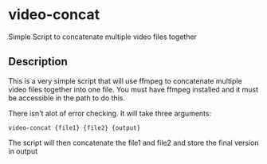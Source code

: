 # video-concat
Simple Script to concatenate multiple video files together

## Description
This is a very simple script that will use ffmpeg to concatenate multiple video files together into one file.   You must have ffmpeg installed and it must be accessible in the path to do this.

There isn't alot of error checking.   It will take three arguments:

```
video-concat {file1} {file2} {output}
```

The script will then concatenate the file1 and file2 and store the final version in output
